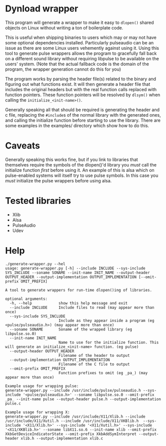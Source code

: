 # Dynload wrapper

This program will generate a wrapper to make it easy to `dlopen()` shared objects on Linux without writing a ton of boilerplate code.

This is useful when shipping binaries to users which may or may not have some optional dependencies installed. Particularly pulseaudio can be an issue as there are some Linux users vehemently against using it. Using this tool to generate pulse wrappers allows the program to gracefully fall back on a different sound library without requiring libpulse to be available on the users' system. (Note that the actual fallback code is the domain of the program, the wrapper generation cannot do this for you)

The program works by parsing the header file(s) related to the binary and figuring out what functions exist. It will then generate a header file that includes the original headers but with the real function calls replaced with function pointers. These function pointers will be resolved by `dlsym()` when calling the `initialize_<init-name>()`.

Generally speaking all that should be required is generating the header and c file, replacing the `#include`s of the normal library with the generated ones, and calling the initialize function before starting to use the library. There are some examples in the examples/ directory which show how to do this.

# Caveats

Generally speaking this works fine, but if you link to libraries that themselves require the symbols of the dlopen()'d library you *must* call the initialize function *first* before using it. An example of this is alsa which on pulse-enabled systems will itself try to use pulse symbols. In this case you *must* initialize the pulse wrappers before using alsa.

# Tested libraries

 * Xlib
 * Alsa
 * PulseAudio
 * Udev

# Help
```
./generate-wrapper.py --hel
usage: generate-wrapper.py [-h] --include INCLUDE --sys-include SYS_INCLUDE --soname SONAME --init-name INIT_NAME --output-header OUTPUT_HEADER --output-implementation OUTPUT_IMPLEMENTATION [--omit-prefix OMIT_PREFIX]

A tool to generate wrappers for run-time dlopen()ing of libraries.

optional arguments:
  -h, --help            show this help message and exit
  --include INCLUDE     Include files to read (may appear more than once)
  --sys-include SYS_INCLUDE
                        Include as they appear inside a program (eg <pulse/pulseaudio.h>) (may appear more than once)
  --soname SONAME       Soname of the wrapped library (eg libpulse.so.0)
  --init-name INIT_NAME
                        Name to use for the initialize function. This will generate an initialize_<init-name> function. (eg pulse)
  --output-header OUTPUT_HEADER
                        Filename of the header to output
  --output-implementation OUTPUT_IMPLEMENTATION
                        Filename of the C file to output
  --omit-prefix OMIT_PREFIX
                        Function prefixes to omit (eg _pa_) (may appear more than once)

Example usage for wrapping pulse:
generate-wrapper.py --include /usr/include/pulse/pulseaudio.h --sys-include '<pulse/pulseaudio.h>' --soname libpulse.so.0 --omit-prefix _pa_ --init-name pulse --output-header pulse.h --output-implementation pulse.c

Example usage for wrapping X:
generate-wrapper.py --include /usr/include/X11/Xlib.h --include /usr/include/X11/Xutil.h --include /usr/include/X11/XKBlib.h  --sys-include '<X11/Xlib.h>' --sys-include '<X11/Xutil.h>' --sys-include '<X11/XKBlib.h>' --soname libX11.so.6 --init-name xlib --omit-prefix XkbGetDeviceIndicatorState --omit-prefix XkbAddSymInterpret --output-header xlib.h --output-implementation xlib.c
```
